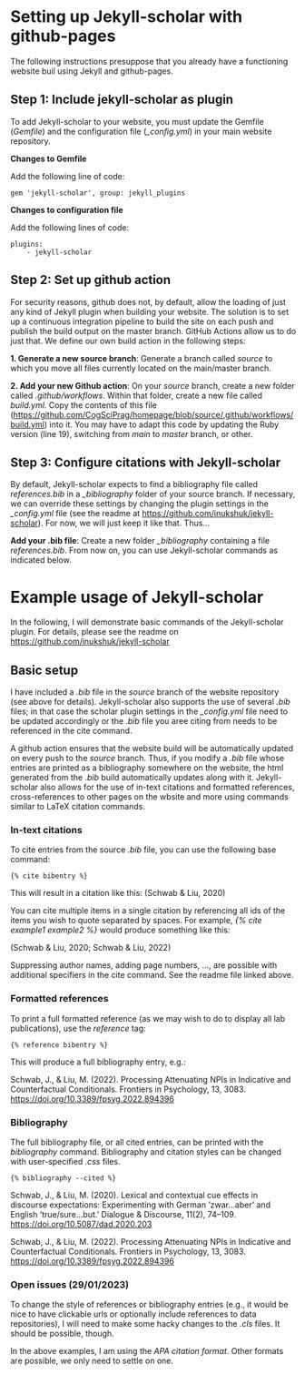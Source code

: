 # Setting up Jekyll-scholar with github-pages

The following instructions presuppose that you already have a functioning website buil using Jekyll and github-pages.

## Step 1: Include jekyll-scholar as plugin

To add Jekyll-scholar to your website, you must update the Gemfile (*Gemfile*) and the configuration file (*_config.yml*) in your main website repository.

**Changes to Gemfile**

Add the following line of code:
	
	gem 'jekyll-scholar', group: jekyll_plugins

**Changes to configuration file**

Add the following lines of code:

	plugins:
		- jekyll-scholar
     
  
## Step 2: Set up github action

For security reasons, github does not, by default, allow the loading of just any kind of Jekyll plugin when building your website. The solution is to set up a continuous integration pipeline to build the site on each push and publish the build output on the master branch. GitHub Actions allow us to do just that. We define our own build action in the following steps:

**1. Generate a new source branch**: Generate a branch called *source* to which you move all files currently located on the main/master branch.

**2. Add your new Github action**: On your *source* branch, create a new folder called *.github/workflows*. Within that folder, create a new file called *build.yml*.
Copy the contents of this file (https://github.com/CogSciPrag/homepage/blob/source/.github/workflows/build.yml) into it.
You may have to adapt this code by updating the Ruby version (line 19), switching from *main* to *master* branch, or other.

## Step 3: Configure citations with Jekyll-scholar

By default, Jekyll-scholar expects to find a bibliography file called *references.bib* in a *_bibliography* folder of your source branch. If necessary, we can override these settings by changing the plugin settings in the *_config.yml* file (see the readme at https://github.com/inukshuk/jekyll-scholar). For now, we will just keep it like that. Thus...

**Add your .bib file**: Create a new folder *_bibliography* containing a file *references.bib*. From now on, you can use Jekyll-scholar commands as indicated below.

# Example usage of Jekyll-scholar

In the following, I will demonstrate basic commands of the Jekyll-scholar plugin. For details, please see the readme on https://github.com/inukshuk/jekyll-scholar

## Basic setup

I have included a *.bib* file in the *source* branch of the website repository (see above for details). Jekyll-scholar also supports the use of several *.bib* files; in that case the scholar plugin settings in the *_config.yml* file need to be updated accordingly or the *.bib* file you aree citing from needs to be referenced in the cite command.

A github action ensures that the website build will be automatically updated on every push to the *source* branch. Thus, if you modify a *.bib* file whose entries are printed as a bibliography somewhere on the website, the html generated from the *.bib* build automatically updates along with it. Jekyll-scholar also allows for the use of in-text citations and formatted references, cross-references to other pages on the wbsite and more using commands similar to LaTeX citation commands.

### In-text citations

To cite entries from the source *.bib* file, you can use the following base command:

	{% cite bibentry %}

This will result in a citation like this: (Schwab & Liu, 2020)

You can cite multiple items in a single citation by referencing all ids of the items you wish to quote separated by spaces. For example, *{% cite example1 example2 %}* would produce something like this:

(Schwab & Liu, 2020; Schwab & Liu, 2022)

Suppressing author names, adding page numbers, ..., are possible with additional specifiers in the cite command. See the readme file linked above.

### Formatted references

To print a full formatted reference (as we may wish to do to display all lab publications), use the *reference* tag:

	{% reference bibentry %}

This will produce a full bibliography entry, e.g.:

Schwab, J., & Liu, M. (2022). Processing Attenuating NPIs in Indicative and Counterfactual Conditionals. Frontiers in Psychology, 13, 3083. https://doi.org/10.3389/fpsyg.2022.894396

### Bibliography

The full bibliography file, or all cited entries, can be printed with the *bibliography* command. Bibliography and citation styles can be changed with user-specified *.css* files.

	{% bibliography --cited %}

Schwab, J., & Liu, M. (2020). Lexical and contextual cue effects in discourse expectations: Experimenting with German ’zwar...aber’ and English ’true/sure...but.’ Dialogue & Discourse, 11(2), 74–109. https://doi.org/10.5087/dad.2020.203

Schwab, J., & Liu, M. (2022). Processing Attenuating NPIs in Indicative and Counterfactual Conditionals. Frontiers in Psychology, 13, 3083. https://doi.org/10.3389/fpsyg.2022.894396

### Open issues (29/01/2023)

To change the style of references or bibliography entries (e.g., it would be nice to have clickable urls or optionally include references to data repositories), I will need to make some hacky changes to the *.cls* files. It should be possible, though.

In the above examples, I am using the *APA citation format*. Other formats are possible, we only need to settle on one. 
